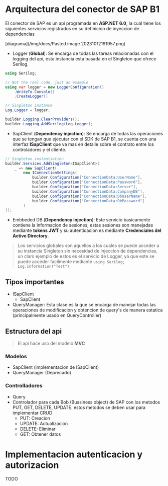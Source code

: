 # Arquitectura del conector de SAP B1

El conector de SAP es un api programada en **ASP.NET 6.0**, la cual tiene los siguientes servicios registrados en su definicion de inyeccion de dependencias

[diagrama](/img/docs/Pasted image 20231012191957.png)

- Logger (**Global**): Se encarga de todas las tareas relacionadas con el logging del api, esta instancia esta basada en el Singleton que ofrece Serilog.

```cs
using Serilog;

// Not the real code, just an example
using var logger = new LoggerConfiguration()
    .WriteTo.Console()
    .CreateLogger()

// Singleton instance
Log.Logger = logger;

builder.Logging.ClearProviders();
builder.Logging.AddSerilog(Log.Logger);
```

- SapClient (**Dependency injection**): Se encarga de todas las operaciones que se tengan que ejecutar con el SDK de SAP B1, se cuenta con una interfaz **ISapClient** que va mas en detalle sobre el contrato entre los controladores y el cliente.

```cs
// Singleton instantiation
builder.Services.AddSingleton<ISapClient>(
    _ => new SapClient(
        new IConnectionSettings(
            builder.Configuration["ConnectionData:UserName"],
            builder.Configuration["ConnectionData:Password"],
            builder.Configuration["ConnectionData:Server"],
            builder.Configuration["ConnectionData:CompanyDB"],
            builder.Configuration["ConnectionData:DbUserName"],
            builder.Configuration["ConnectionData:DbPassword"]
        )
));
```

- Embbeded DB (**Dependency injection**): Este servicio basicamente contiene la informacion de sesiones, estas sesiones son manejadas mediante **tokens JWT** y su autenticacion es mediante **Credenciales del Active Directory**.

> Los servicios globales son aquellos a los cuales se puede acceder a su instancia Singleton sin necesidad de injeccion de dependencias, un claro ejemplo de estos es el servicio de Logger, ya que este se puede acceder facilmente mediante `using Serilog; Log.Information("Test")`

## Tipos importantes

- ISapClient
    - SapClient
- QueryManager: Esta clase es la que se encarga de manejar todas las operaciones de modificacion y obtencion de query's de manera estatica (principalmente usado en QueryController)

## Estructura del api

> El api hace uso del modelo **MVC**

### Modelos

- SapClient (implementacion de ISapClient)
- QueryManager (Deprecado)

### Controlladores

- Query
- Controlador para cada Bob (Bussiness object) de SAP con los metodos PUT, GET, DELETE, UPDATE. estos metodos se deben usar para implementar CRUD
    - PUT: Creacion
    - UPDATE: Actualizacion
    - DELETE: Eliminar
    - GET: Obtener datos

# Implementacion autenticacion y autorizacion

TODO


